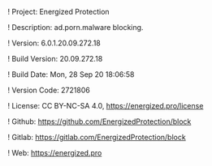 ! Project: Energized Protection

! Description: ad.porn.malware blocking.

! Version: 6.0.1.20.09.272.18

! Build Version: 20.09.272.18

! Build Date: Mon, 28 Sep 20 18:06:58

! Version Code: 2721806

! License: CC BY-NC-SA 4.0, https://energized.pro/license

! Github: https://github.com/EnergizedProtection/block

! Gitlab: https://gitlab.com/EnergizedProtection/block


! Web: https://energized.pro
